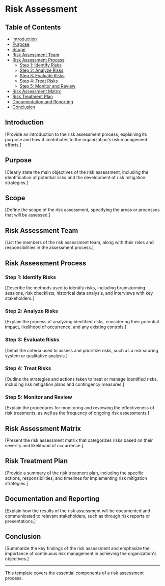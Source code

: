 # Risk Assessment

## Table of Contents

- [Introduction](#introduction)
- [Purpose](#purpose)
- [Scope](#scope)
- [Risk Assessment Team](#risk-assessment-team)
- [Risk Assessment Process](#risk-assessment-process)
  - [Step 1: Identify Risks](#step-1-identify-risks)
  - [Step 2: Analyze Risks](#step-2-analyze-risks)
  - [Step 3: Evaluate Risks](#step-3-evaluate-risks)
  - [Step 4: Treat Risks](#step-4-treat-risks)
  - [Step 5: Monitor and Review](#step-5-monitor-and-review)
- [Risk Assessment Matrix](#risk-assessment-matrix)
- [Risk Treatment Plan](#risk-treatment-plan)
- [Documentation and Reporting](#documentation-and-reporting)
- [Conclusion](#conclusion)

## Introduction

[Provide an introduction to the risk assessment process, explaining its purpose and how it contributes to the organization's risk management efforts.]

## Purpose

[Clearly state the main objectives of the risk assessment, including the identification of potential risks and the development of risk mitigation strategies.]

## Scope

[Define the scope of the risk assessment, specifying the areas or processes that will be assessed.]

## Risk Assessment Team

[List the members of the risk assessment team, along with their roles and responsibilities in the assessment process.]

## Risk Assessment Process

### Step 1: Identify Risks

[Describe the methods used to identify risks, including brainstorming sessions, risk checklists, historical data analysis, and interviews with key stakeholders.]

### Step 2: Analyze Risks

[Explain the process of analyzing identified risks, considering their potential impact, likelihood of occurrence, and any existing controls.]

### Step 3: Evaluate Risks

[Detail the criteria used to assess and prioritize risks, such as a risk scoring system or qualitative analysis.]

### Step 4: Treat Risks

[Outline the strategies and actions taken to treat or manage identified risks, including risk mitigation plans and contingency measures.]

### Step 5: Monitor and Review

[Explain the procedures for monitoring and reviewing the effectiveness of risk treatments, as well as the frequency of ongoing risk assessments.]

## Risk Assessment Matrix

[Present the risk assessment matrix that categorizes risks based on their severity and likelihood of occurrence.]

## Risk Treatment Plan

[Provide a summary of the risk treatment plan, including the specific actions, responsibilities, and timelines for implementing risk mitigation strategies.]

## Documentation and Reporting

[Explain how the results of the risk assessment will be documented and communicated to relevant stakeholders, such as through risk reports or presentations.]

## Conclusion

[Summarize the key findings of the risk assessment and emphasize the importance of continuous risk management in achieving the organization's objectives.]

---

This template covers the essential components of a risk assessment process. 
